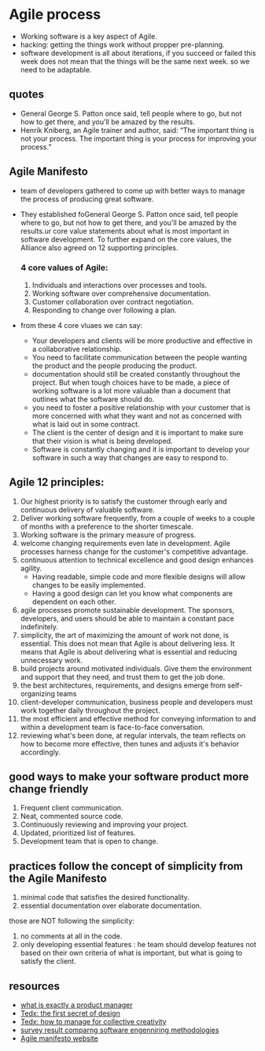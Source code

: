 # Agile process
- Working software is a key aspect of Agile.
- hacking: getting the things work without propper pre-planning.
- software development is all about iterations, if you succeed or failed this week does not mean that the things will be the same next week. so we need to be adaptable.

## quotes
- General George S. Patton once said, tell people where to go, but not how to get there, and you'll be amazed by the results.
- Henrik Kniberg, an Agile trainer and author, said: “The important thing is not your process. The important thing is your process for improving your process.”

##  Agile Manifesto
- team of developers gathered to come up with better ways to manage the process of producing great software.
- They established foGeneral George S. Patton once said, tell people where to go, but not how to get there, and you'll be amazed by the results.ur core value statements about what is most important in software development. To further expand on the core values, the Alliance also agreed on 12 supporting principles.

  ### 4 core values of Agile:

  1. Individuals and interactions over processes and tools.
  2. Working software over comprehensive documentation.
  3. Customer collaboration over contract negotiation.
  4. Responding to change over following a plan.
  
- from these 4 core vluaes we can say:
  - Your developers and clients will be more productive and effective in a collaborative relationship.
  - You need to facilitate communication between the people wanting the product and the people producing the product.
  - documentation should still be created constantly throughout the project. But when tough choices have to be made, a piece of working software is a lot more valuable than a document that outlines what the software should do.
  - you need to foster a positive relationship with your customer that is more concerned with what they want and not as concerned with what is laid out in some contract.
  - The client is the center of design and it is important to make sure that their vision is what is being developed.
  - Software is constantly changing and it is important to develop your software in such a way that changes are easy to respond to.
 
## Agile 12 principles:
1. Our highest priority is to satisfy the customer through early and continuous delivery of valuable software.
2. Deliver working software frequently, from a couple of weeks to a couple of months with a preference to the shorter timescale.
3. Working software is the primary measure of progress.
4. welcome changing requirements even late in development. Agile processes harness change for the customer's competitive advantage.
5. continuous attention to technical excellence and good design enhances agility.
    - Having readable, simple code and more flexible designs will allow changes to be easily implemented.
    - Having a good design can let you know what components are dependent on each other.
6. agile processes promote sustainable development. The sponsors, developers, and users should be able to maintain a constant pace indefinitely.
7. simplicity, the art of maximizing the amount of work not done, is essential. This does not mean that Agile is about delivering less. It means that Agile is about delivering what is essential and reducing unnecessary work.
8. build projects around motivated individuals. Give them the environment and support that they need, and trust them to get the job done.
9. the best architectures, requirements, and designs emerge from self-organizing teams
10. client-developer communication, business people and developers must work together daily throughout the project.
11. the most efficient and effective method for conveying information to and within a development team is face-to-face conversation.
12. reviewing what's been done, at regular intervals, the team reflects on how to become more effective, then tunes and adjusts it's behavior accordingly.



## good ways to make your software product more change friendly
1. Frequent client communication. 
2. Neat, commented source code. 
3. Continuously reviewing and improving your project. 
4. Updated, prioritized list of features.
5. Development team that is open to change.

##  practices follow the concept of simplicity from the Agile Manifesto
1. minimal code that satisfies the desired functionality.
2. essential documentation over elaborate documentation.

those are NOT following the simplicity:
1. no comments at all in the code.
2.  only developing essential features : he team should develop features not based on their own criteria of what is important, but what is going to satisfy the client.





## resources
- [what is exactly a product manager](https://www.mindtheproduct.com/what-exactly-is-a-product-manager/)
- [Tedx: the first secret of design](https://www.ted.com/talks/tony_fadell_the_first_secret_of_design_is_noticing)
- [Tedx: how to manage for collective creativity](https://www.ted.com/talks/linda_hill_how_to_manage_for_collective_creativity)
- [survey result comparng software engenniring methodologies](http://www.ambysoft.com/surveys/success2013.html)
- [Agile manifesto website](https://agilemanifesto.org/)
